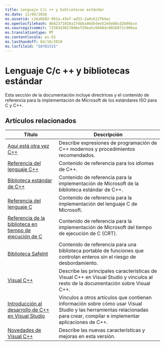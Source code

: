 ```yaml
---
title: Lenguaje C/c ++ y bibliotecas estándar
ms.date: 11/04/2016
ms.assetid: c26a6682-961a-43ef-ad33-2adc612f69ac
ms.openlocfilehash: 8642371018a1fdbba46d5dee52e8e88cd2b09ace
ms.sourcegitcommit: 72583d30170d6ef29ea5c6848dc00169f2c909aa
ms.translationtype: MT
ms.contentlocale: es-ES
ms.lasthandoff: 04/18/2019
ms.locfileid: "58781515"
---
```

# <a name="cc-language-and-standard-libraries"></a>Lenguaje C/c ++ y bibliotecas estándar

Esta sección de la documentación incluye directrices y el contenido de referencia para la implementación de Microsoft de los estándares ISO para C y C++.

## <a name="related-articles"></a>Artículos relacionados

|Título|Descripción|
|-----------|-----------------|
|[Aquí está otra vez C++](../cpp/welcome-back-to-cpp-modern-cpp.md)|Describe expresiones de programación de C++ modernos y procedimientos recomendados.|
|[Referencia del lenguaje C++](../cpp/cpp-language-reference.md)|Contenido de referencia para los idiomas de C++.|
|[Biblioteca estándar de C++](../standard-library/cpp-standard-library-reference.md)|Contenido de referencia para la implementación de Microsoft de la biblioteca estándar de C++.|
|[Referencia del lenguaje C](../c-language/c-language-reference.md)|Contenido de referencia para la implementación del lenguaje C de Microsoft.|
|[Referencia de la biblioteca en tiempo de ejecución de C](../c-runtime-library/c-run-time-library-reference.md)|Contenido de referencia para la implementación de Microsoft del tiempo de ejecución de C (CRT).|
|[Biblioteca SafeInt](../safeint/safeint-library.md)|Contenido de referencia para una biblioteca portable de funciones que controlan enteros sin el riesgo de desbordamiento.|
|[Visual C++](../overview/visual-cpp-in-visual-studio.md)|Describe las principales características de Visual C++ en Visual Studio y vínculos al resto de la documentación sobre Visual C++.|
|[Introducción al desarrollo de C++ en Visual Studio](../overview/overview-of-cpp-development.md)|Vínculos a otros artículos que contienen información sobre cómo usar Visual Studio y las herramientas relacionadas para crear, compilar e implementar aplicaciones de C++.|
|[Novedades de Visual C++](../overview/what-s-new-for-visual-cpp-in-visual-studio.md)|Describe las nuevas características y mejoras en esta versión.|